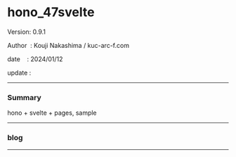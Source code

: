 ﻿# hono_47svelte

 Version: 0.9.1

 Author  : Kouji Nakashima / kuc-arc-f.com

 date    : 2024/01/12

 update  :

***
### Summary

hono + svelte + pages,  sample

***
### blog 


***

